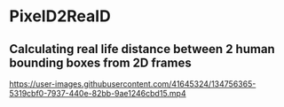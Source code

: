 # PixelD2RealD
## Calculating real life distance between 2 human bounding boxes from 2D frames



https://user-images.githubusercontent.com/41645324/134756365-5319cbf0-7937-440e-82bb-9ae1246cbd15.mp4

